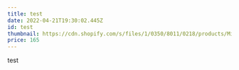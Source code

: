```yaml
---
title: test
date: 2022-04-21T19:30:02.445Z
id: test
thumbnail: https://cdn.shopify.com/s/files/1/0350/8011/0218/products/Midland_1120_4593__25081_800x992.jpg?v=1613630965
price: 165
---
```

test
